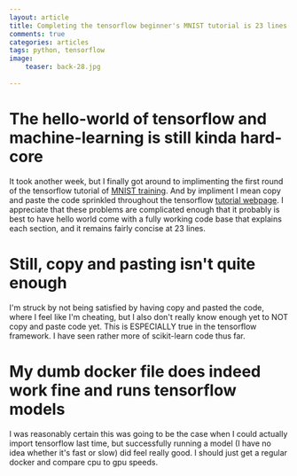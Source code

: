 ```yaml
---
layout: article
title: Completing the tensorflow beginner's MNIST tutorial is 23 lines of code, but what did I learn? 
comments: true
categories: articles
tags: python, tensorflow
image:
    teaser: back-28.jpg
    
---
```


# The hello-world of tensorflow and machine-learning is still kinda hard-core

It took another week, but I finally got around to implimenting the first round of the tensorflow tutorial of [MNIST training](https://github.com/thomas-keller/tensorflow-nb-scripts/blob/master/MNiST-tf-trainer.ipynb). And by impliment I mean copy and paste the code sprinkled throughout the tensorflow [tutorial webpage](https://www.tensorflow.org/versions/r0.8/tutorials/mnist/beginners/index.html). I appreciate that these problems are complicated enough that it probably is best to have hello world come with a fully working code base that explains each section, and it remains fairly concise at 23 lines.

# Still, copy and pasting isn't quite enough

I'm struck by not being satisfied by having copy and pasted the code, where I feel like I'm cheating, but I also don't really know enough yet to NOT copy and paste code yet. This is ESPECIALLY true in the tensorflow framework. I have seen rather more of scikit-learn code thus far. 

# My dumb docker file does indeed work fine and runs tensorflow models

I was reasonably certain this was going to be the case when I could actually import tensorflow last time, but successfully running a model (I have no idea whether it's fast or slow) did feel really good. I should just get a regular docker and compare cpu to gpu speeds. 
